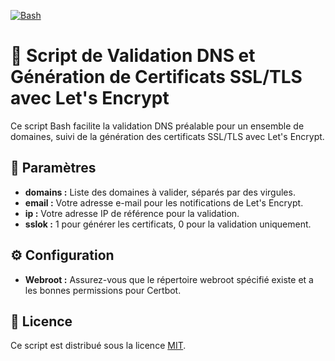 [![Bash](https://img.shields.io/badge/Language-Bash-blue?logo=gnu-bash)](https://www.gnu.org/software/bash/)

# 🚀 Script de Validation DNS et Génération de Certificats SSL/TLS avec Let's Encrypt

Ce script Bash facilite la validation DNS préalable pour un ensemble de domaines, suivi de la génération des certificats SSL/TLS avec Let's Encrypt.

## 🎯 Paramètres

- **domains :** Liste des domaines à valider, séparés par des virgules.
- **email :** Votre adresse e-mail pour les notifications de Let's Encrypt.
- **ip :** Votre adresse IP de référence pour la validation.
- **sslok :** 1 pour générer les certificats, 0 pour la validation uniquement.

## ⚙️ Configuration

- **Webroot :** Assurez-vous que le répertoire webroot spécifié existe et a les bonnes permissions pour Certbot.

## 📝 Licence

Ce script est distribué sous la licence [MIT](LICENSE).
